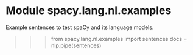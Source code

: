 Module spacy.lang.nl.examples
=============================
Example sentences to test spaCy and its language models.

>>> from spacy.lang.nl.examples import sentences
>>> docs = nlp.pipe(sentences)